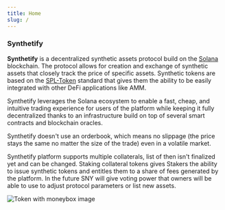 ```yaml
---
title: Home
slug: /
---
```


### Synthetify

**Synthetify** is a decentralized synthetic assets protocol build on the [Solana](https://solana.com/) blockchain. The protocol allows for creation and exchange of synthetic assets that closely track the price of specific assets. Synthetic tokens are based on the [SPL-Token](https://spl.solana.com/token) standard that gives them the ability to be easily integrated with other DeFi applications like AMM.

Synthetify leverages the Solana ecosystem to enable a fast, cheap, and intuitive trading experience for users of the platform while keeping it fully decentralized thanks to an infrastructure build on top of several smart contracts and blockchain oracles.

Synthetify doesn't use an orderbook, which means no slippage (the price stays the same no matter the size of the trade) even in a volatile market.

Synthetify platform supports multiple collaterals, list of then isn't finalized yet and can be changed. Staking collateral tokens gives Stakers the ability to issue synthetic tokens and entitles them to a share of fees generated by the platform. In the future SNY will give voting power that owners will be able to use to adjust protocol parameters or list new assets.

![Token with moneybox image](https://i.imgur.com/y4gsH7r.png)
